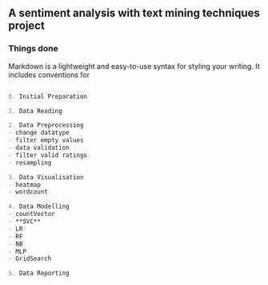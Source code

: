 ## A sentiment analysis with text mining techniques project

### Things done

Markdown is a lightweight and easy-to-use syntax for styling your writing. It includes conventions for

```markdown

0. Initial Preparation

1. Data Reading

2. Data Preprocessing
- change datatype
- filter empty values
- data validation
- filter valid ratings
- resampling

3. Data Visualisation
- heatmap
- wordcount

4. Data Modelling
- countVector
- **SVC**
- LR
- RF
- NB
- MLP
- GridSearch

5. Data Reporting

```

